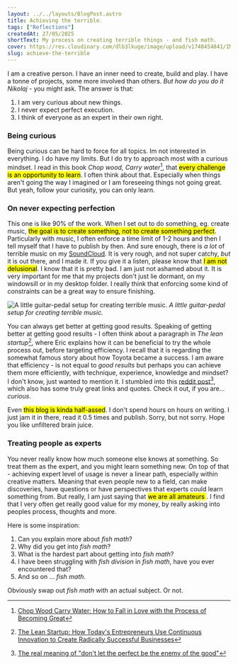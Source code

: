 ```yaml
---
layout: ../../layouts/BlogPost.astro
title: Achieving the terrible.
tags: ["Reflections"]
createdAt: 27/05/2025
shortText: My process on creating terrible things - and fish math.
cover: https://res.cloudinary.com/dlb3lkuge/image/upload/v1748454841/IMG_20210811_090636634_geef45.jpg
slug: achieve-the-terrible
---
```


I am a creative person. I have an inner need to create, build and play. I have a tonne of projects, some more involved than others. _But how do you do it Nikolaj_ - you might ask. The answer is that:

1. I am very curious about new things.
2. I never expect perfect execution.
3. I think of everyone as an expert in their own right.


### Being curious
Being curious can be hard to force for all topics. Im not interested in everything. I do have my limits. But I do try to approach most with a curious mindset. I read in this book _Chop wood, Carry water_[^1], that <mark>every challenge is an opportunity to learn</mark>. I often think about that. Especially when things aren't going the way I imagined or I am foreseeing things not going great. But yeah, follow your curiosity, you can only learn.

### On never expecting perfection
This one is like 90% of the work. When I set out to do something, eg. create music, <mark>the goal is to create something, not to create something perfect</mark>. Particularly with music, I often enforce a time limit of 1-2 hours and then I tell myself that I have to publish by then. And sure enough, there is *a lot* of terrible music on my [SoundCloud](https://soundcloud.com/rustfri). It is very rough, and not super catchy, *but* it is out there, and I made it. If you give it a listen, please know that <mark>I am not delusional</mark>. I know that it is pretty bad. I am just not ashamed about it.
It is very important for me that my projects don't just lie dormant, on my windowsill or in my desktop folder. I really think that enforcing some kind of constraints can be a great way to ensure finishing.

![A little guitar-pedal setup for creating terrible music.](https://res.cloudinary.com/dlb3lkuge/image/upload/v1748454841/IMG_20210811_090636634_geef45.jpg)
*A little guitar-pedal setup for creating terrible music.*
 
You can always get better at getting good results. Speaking of getting better at getting good results - I often think about a paragraph in _The lean startup_[^2], where Eric explains how it can be beneficial to try the whole process out, before targeting efficiency. I recall that it is regarding the somewhat famous story about how Toyota became a success. I am aware that efficiency - is not equal to _good results_ but perhaps you can achieve them more efficiently, with technique, experience, knowledge and mindset? I don't know, just wanted to mention it.
I stumbled into this [reddit post](https://www.reddit.com/r/productivity/comments/msxazr/the_real_meaning_of_dont_let_the_perfect_be_the/)[^3], which also has some truly great links and quotes. Check it out, if you are... _curious_.

Even <mark>this blog is kinda half-assed</mark>. I don't spend hours on hours on writing. I just jam it in there, read it 0.5 times and publish. Sorry, but not sorry. Hope you like unfiltered brain juice.


### Treating people as experts
You never really know how much someone else knows at something. So treat them as the expert, and you might learn something new. On top of that - achieving expert level of usage is never a linear path, especially within creative matters. Meaning that even people new to a field, can make discoveries, have questions or have perspectives that experts could learn something from. But really, I am just saying that <mark> we are all amateurs </mark>.  I find that I very often get really good value for my money, by really asking into peoples process, thoughts and more.

Here is some inspiration:

1. Can you explain more about _fish math_?
2. Why did you get into _fish math_?
3. What is the hardest part about getting into _fish math_?
4. I have been struggling with _fish division_ in _fish math_, have you ever encountered that?
5. And so on ... _fish math_.

Obviously swap out _fish math_ with an actual subject. Or not. 

[^1]: [Chop Wood Carry Water: How to Fall in Love with the Process of Becoming Great](https://www.amazon.com/Chop-Wood-Carry-Water-Becoming/dp/153698440X)
[^2]: [The Lean Startup: How Today's Entrepreneurs Use Continuous Innovation to Create Radically Successful Businesses](https://www.amazon.com/Lean-Startup-Entrepreneurs-Continuous-Innovation/dp/0307887898)
[^3]: [The real meaning of "don't let the perfect be the enemy of the good"](https://www.reddit.com/r/productivity/comments/msxazr/the_real_meaning_of_dont_let_the_perfect_be_the/)

